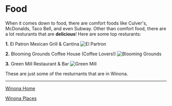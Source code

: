 # Food

When it comes down to food, there are comfort foods like Culver's, McDonalds, Taco Bell, and even Subway. Other than comfort food, there are a lot resturants that are **delicious**! Here are some top resturants:

**1.** El Patron Mexican Grill & Cantina
![El Partron](https://media-cdn.tripadvisor.com/media/photo-s/0c/92/d5/6b/el-patron-winona-minnesota.jpg "El Patron Mexican Grill & Cantina")

**2.** Blooming Grounds Coffee House (Coffee Lovers!)
![Blooming Grounds](https://s3.amazonaws.com/visitwinona/wp-content/uploads/2017/01/17053007/Blooming.jpg "Blooming Grounds Inside")

**3.** Green Mill Restaurant & Bar
![Green Mill](https://media-cdn.tripadvisor.com/media/photo-s/0c/92/8e/b9/green-mill-restaurant.jpg "Green Mill Restaurant & Bar")


These are just some of the resturnants that are in Winona. 
___

[Winona Home](Winona/Winona)

[Winona Places](Winona/Places)
